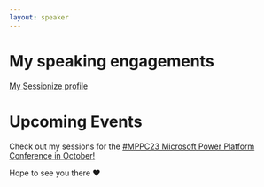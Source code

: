 ```yaml
---
layout: speaker
---
```

# My speaking engagements

[My Sessionize profile](https://sessionize.com/nathalie-leenders-den-nijs)

# Upcoming Events

Check out my sessions for the [#MPPC23 Microsoft Power Platform Conference in October!](https://powerplatformconf.com/#!/speaker/Nathalie%20Leenders/2683)

Hope to see you there :heart:

